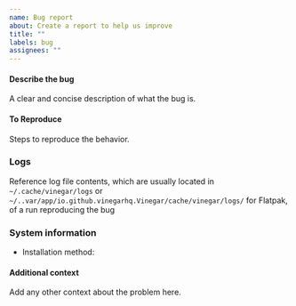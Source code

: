 ```yaml
---
name: Bug report
about: Create a report to help us improve
title: ""
labels: bug
assignees: ""
---
```


#### Describe the bug
A clear and concise description of what the bug is.

#### To Reproduce
Steps to reproduce the behavior.

### Logs
Reference log file contents, which are usually located in `~/.cache/vinegar/logs` or `~/..var/app/io.github.vinegarhq.Vinegar/cache/vinegar/logs/` for Flatpak, of a run reproducing the bug

### System information

* Installation method:
<!--- Please put the output of `vinegar sysinfo` or `flatpak run io.github.vinegarhq.Vinegar sysinfo` here. -->

#### Additional context
Add any other context about the problem here.
